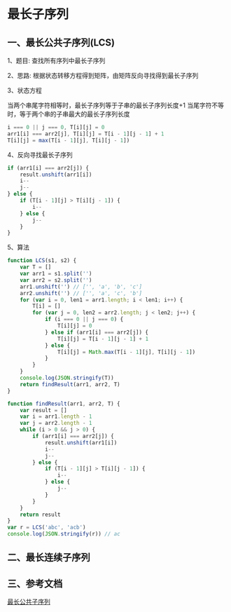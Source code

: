 <!-- 2019/03/17 -->

# 最长子序列

## 一、最长公共子序列(LCS)

1、题目: 查找所有序列中最长子序列

2、思路: 根据状态转移方程得到矩阵，由矩阵反向寻找得到最长子序列

3、状态方程

当两个串尾字符相等时，最长子序列等于子串的最长子序列长度+1
当尾字符不等时，等于两个串的子串最大的最长子序列长度

```js
i === 0 || j === 0, T[i][j] = 0
arr1[i] === arr2[j], T[i][j] = T[i - 1][j - 1] + 1
T[i][j] = max(T[i - 1][j], T[i][j - 1])
```

4、反向寻找最长子序列

```js
if (arr1[i] === arr2[j]) {
    result.unshift(arr1[i])
    i--
    j--
} else {
    if (T[i - 1][j] > T[i][j - 1]) {
        i--
    } else {
        j--
    }
}
```

5、算法

```js
function LCS(s1, s2) {
    var T = []
    var arr1 = s1.split('')
    var arr2 = s2.split('')
    arr1.unshift('') // ['', 'a', 'b', 'c']
    arr2.unshift('') // ['', 'a', 'c', 'b']
    for (var i = 0, len1 = arr1.length; i < len1; i++) {
        T[i] = []
        for (var j = 0, len2 = arr2.length; j < len2; j++) {
            if (i === 0 || j === 0) {
                T[i][j] = 0
            } else if (arr1[i] === arr2[j]) {
                T[i][j] = T[i - 1][j - 1] + 1
            } else {
                T[i][j] = Math.max(T[i - 1][j], T[i][j - 1])
            }
        }
    }
    console.log(JSON.stringify(T))
    return findResult(arr1, arr2, T)
}

function findResult(arr1, arr2, T) {
    var result = []
    var i = arr1.length - 1
    var j = arr2.length - 1
    while (i > 0 && j > 0) {
        if (arr1[i] === arr2[j]) {
            result.unshift(arr1[i])
            i--
            j--
        } else {
            if (T[i - 1][j] > T[i][j - 1]) {
                i--
            } else {
                j--
            }
        }
    }
    return result
}
var r = LCS('abc', 'acb')
console.log(JSON.stringify(r)) // ac
```

## 二、最长连续子序列

## 三、参考文档

[最长公共子序列](https://juejin.im/post/5b0c2583f265da08f50b4b33)  
